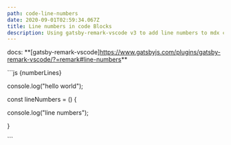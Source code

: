 ```yaml
---
path: code-line-numbers
date: 2020-09-01T02:59:34.067Z
title: Line numbers in code Blocks
description: Using gatsby-remark-vscode v3 to add line numbers to mdx code blocks
---
```

docs: \*\*\[gatsby-remark-vscode]<https://www.gatsbyjs.com/plugins/gatsby-remark-vscode/?=remark#line-numbers>\*\*



\`\``js {numberLines}

console.log("hello world");

const lineNumbers = () {

console.log("line numbers");

}

\`\``